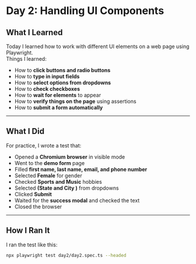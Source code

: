 # Day 2: Handling UI Components

## What I Learned

Today I learned how to work with different UI elements on a web page using Playwright.  
Things I learned:

- How to **click buttons and radio buttons**  
- How to **type in input fields**  
- How to **select options from dropdowns**  
- How to **check checkboxes**  
- How to **wait for elements** to appear  
- How to **verify things on the page** using assertions  
- How to **submit a form automatically**  

---

## What I Did

For practice, I wrote a test that:

- Opened a **Chromium browser** in visible mode  
- Went to the **demo form** page  
- Filled **first name, last name, email, and phone number**  
- Selected **Female** for gender  
- Checked **Sports and Music** hobbies  
- Selected **(State  and City )** from dropdowns  
- Clicked **Submit**  
- Waited for the **success modal** and checked the text  
- Closed the browser  

---

## How I Ran It

I ran the test like this:

```bash
npx playwright test day2/day2.spec.ts --headed
